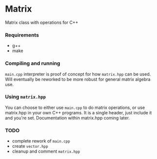 # Matrix
Matrix class with operations for C++

### Requirements
- g++
- make

### Compiling and running
`main.cpp` interpreter is proof of concept for how `matrix.hpp` can be used. Will eventually be reworked to be more robust for general matrix algebra use.

### Using `matrix.hpp`
You can choose to either use `main.cpp` to do matrix operations, or use matrix.hpp in your own C++ programs. It is a single header, just include it and you're set. Documentation within matrix.hpp coming later.

### TODO
- complete rework of `main.cpp`
- create `vector.hpp`
- cleanup and comment `matrix.hpp`

